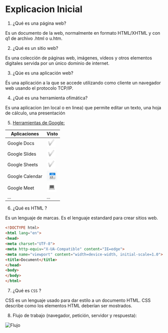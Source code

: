 # Explicacion Inicial
1. ¿Qué es una página web?

Es un documento de la web, normalmente en formato HTML/XHTML y con q1 de archivo .html o u.htm.

2. ¿Qué es un sitio web?

Es una colección de páginas web, imágenes, vídeos y otros elementos digitales servida por un único dominio de internet.

3. ¿Qúe es una aplicación web?

És una aplicación a la que se accede utilizando como cliente un navegador web usando el protocolo TCP/IP.

4. ¿Qué es una herramienta ofimática?

Es una aplicacion (en local o en linea) que permite editar un texto, una hoja de cálculo, una presentación

5. [Herramientas de Google:](https://www.google.com/intl/es-419/chrome/browser-tools/ "Herrmientas de Google")

| Aplicaciones | Visto |
|--------|:-----------|
| Google Docs | ![Tick](https://github.com/XaviiConde/SMX2-M8UF1A2/blob/main/correcto.png "Tick") |
| Google Slides | ![Tick](https://github.com/XaviiConde/SMX2-M8UF1A2/blob/main/correcto.png "Tick") |
| Google Sheets | ![Tick](https://github.com/XaviiConde/SMX2-M8UF1A2/blob/main/correcto.png "Tick") |
| Google Calendar | ![Calendar](https://github.com/XaviiConde/SMX2-M8UF1A2/blob/main/imagen_2022-09-16_173935653.png "Calendar") |
| Google Meet | ![Meet](https://github.com/XaviiConde/SMX2-M8UF1A2/blob/main/imagen_2022-09-16_174118607.png "Meet") |
| ... | ... |

6. ¿Qué es HTML ?

Es un lenguaje de marcas. Es el lenguaje estandard para crear sitios web.

```html
<!DOCTYPE html>
<html lang="en">
<head>
<meta charset="UTF-8">
<meta http-equiv="X-UA-Compatible" content="IE=edge">
<meta name="viewport" content="width=device-width, initial-scale=1.0">
<title>Document</title>
</head>
<body>
</body>
</html>
````

7. ¿Qué es `CSS` ?

CSS es un lenguaje usado para dar estilo a un documento HTML. CSS describe como los
elementos HTML deberían ser mostrados.

8. Flujo de trabajo (navegador, petición, servidor y respuesta):

![Flujo](https://github.com/XaviiConde/SMX2-M8UF1A2/blob/main/imagen_2022-09-16_174555465.png "Flujo")
